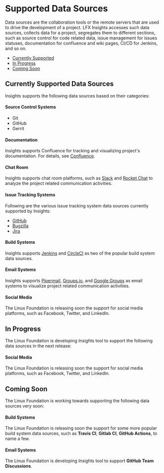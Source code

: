 # Supported Data Sources

Data sources are the collaboration tools or the remote servers that are used to drive the development of a project. LFX Insights accesses such data sources, collects data for a project, segregates them to different sections, such as source control for code related data, issue management for issues statuses, documentation for confluence and wiki pages, CI/CD for Jenkins, and so on.

* [Currently Supported](supported-data-sources.md#currently-supported-data-sources)
* [In Progress](supported-data-sources.md#in-progress)
* [Coming Soon](supported-data-sources.md#coming-soon)

## Currently Supported Data Sources

Insights supports the following data sources based on their categories:

#### Source Control Systems

* Git
* GitHub
* Gerrit

#### Documentation

Insights supports Confluence for tracking and visualizing project's documentation. For details, see [Confluence](view-project-dashboard/ecosystem-metrics/documentation/confluence.md).

#### Chat Room

Insights supports chat room platforms, such as [Slack](view-project-dashboard/ecosystem-metrics/chat-room/slack.md) and [Rocket Chat](view-project-dashboard/ecosystem-metrics/chat-room/rocket-chat.md) to analyze the project related communication activities.

#### Issue Tracking Systems

Following are the various issue tracking system data sources currently supported by Insights:

* [GitHub](view-project-dashboard/technical-metrics/project-management/github-issues.md)
* [Bugzilla](view-project-dashboard/technical-metrics/project-management/bugzilla.md)
* [Jira](view-project-dashboard/technical-metrics/project-management/jira.md)

#### Build Systems

Insights supports [Jenkins](view-project-dashboard/technical-metrics/ci-cd/jenkins.md) and [CircleCI](view-project-dashboard/technical-metrics/ci-cd/circle-ci.md) as two of the popular build system data sources.

#### Email Systems

Insights supports [Pipermail](view-project-dashboard/ecosystem-metrics/mailing-list/pipermail.md), [Groups.io](view-project-dashboard/ecosystem-metrics/mailing-list/groupsio.md), and [Google Groups](view-project-dashboard/ecosystem-metrics/mailing-list/google-groups.md) as email systems to visualize project related communication activities.

#### Social Media

The Linux Foundation is releasing soon the support for social media platforms, such as Facebook, Twitter, and LinkedIn.

## In Progress 

The Linux Foundation is developing Insights tool to support the following data sources in the next release:

#### Social Media

The Linux Foundation is releasing soon the support for social media platforms, such as Facebook, Twitter, and LinkedIn.

## Coming Soon

The Linux Foundation is working towards supporting the following data sources very soon:

#### Build Systems

The Linux Foundation is releasing soon the support for some more popular build system data sources, such as **Travis CI**, **Gitlab CI**, **GitHub Actions**, to name a few.

#### Email Systems

The Linux Foundation is developing Insights tool to support **GitHub Team Discussions**.

